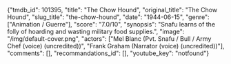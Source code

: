 {"tmdb_id": 101395, "title": "The Chow Hound", "original_title": "The Chow Hound", "slug_title": "the-chow-hound", "date": "1944-06-15", "genre": ["Animation / Guerre"], "score": "7.0/10", "synopsis": "Snafu learns of the folly of hoarding and wasting military food supplies.", "image": "/img/default-cover.png", "actors": ["Mel Blanc (Pvt. Snafu / Bull / Army Chef (voice) (uncredited))", "Frank Graham (Narrator (voice) (uncredited))"], "comments": [], "recommandations_id": [], "youtube_key": "notfound"}